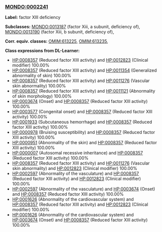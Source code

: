
### [MONDO:0002241](http://purl.obolibrary.org/obo/MONDO_0002241)
**Label:** factor XIII deficiency

**Subclasses:** [MONDO:0013187](http://purl.obolibrary.org/obo/MONDO_0013187) (factor Xiii, a subunit, deficiency of), [MONDO:0013190](http://purl.obolibrary.org/obo/MONDO_0013190) (factor Xiii, b subunit, deficiency of), 

**Corr. equiv. classes:** [OMIM:613225](http://purl.obolibrary.org/obo/OMIM_613225), [OMIM:613235](http://purl.obolibrary.org/obo/OMIM_613235), 

**Class expressions from DL-Learner:**

- [HP:0008357](http://purl.obolibrary.org/obo/HP_0008357) (Reduced factor XIII activity) and [HP:0012823](http://purl.obolibrary.org/obo/HP_0012823) (Clinical modifier) 100.00%
- [HP:0008357](http://purl.obolibrary.org/obo/HP_0008357) (Reduced factor XIII activity) and [HP:0011354](http://purl.obolibrary.org/obo/HP_0011354) (Generalized abnormality of skin) 100.00%
- [HP:0008357](http://purl.obolibrary.org/obo/HP_0008357) (Reduced factor XIII activity) and [HP:0011276](http://purl.obolibrary.org/obo/HP_0011276) (Vascular skin abnormality) 100.00%
- [HP:0008357](http://purl.obolibrary.org/obo/HP_0008357) (Reduced factor XIII activity) and [HP:0011121](http://purl.obolibrary.org/obo/HP_0011121) (Abnormality of skin morphology) 100.00%
- [HP:0003674](http://purl.obolibrary.org/obo/HP_0003674) (Onset) and [HP:0008357](http://purl.obolibrary.org/obo/HP_0008357) (Reduced factor XIII activity) 100.00%
- [HP:0003577](http://purl.obolibrary.org/obo/HP_0003577) (Congenital onset) and [HP:0008357](http://purl.obolibrary.org/obo/HP_0008357) (Reduced factor XIII activity) 100.00%
- [HP:0001933](http://purl.obolibrary.org/obo/HP_0001933) (Subcutaneous hemorrhage) and [HP:0008357](http://purl.obolibrary.org/obo/HP_0008357) (Reduced factor XIII activity) 100.00%
- [HP:0000978](http://purl.obolibrary.org/obo/HP_0000978) (Bruising susceptibility) and [HP:0008357](http://purl.obolibrary.org/obo/HP_0008357) (Reduced factor XIII activity) 100.00%
- [HP:0000951](http://purl.obolibrary.org/obo/HP_0000951) (Abnormality of the skin) and [HP:0008357](http://purl.obolibrary.org/obo/HP_0008357) (Reduced factor XIII activity) 100.00%
- [HP:0000007](http://purl.obolibrary.org/obo/HP_0000007) (Autosomal recessive inheritance) and [HP:0008357](http://purl.obolibrary.org/obo/HP_0008357) (Reduced factor XIII activity) 100.00%
- [HP:0008357](http://purl.obolibrary.org/obo/HP_0008357) (Reduced factor XIII activity) and [HP:0011276](http://purl.obolibrary.org/obo/HP_0011276) (Vascular skin abnormality) and [HP:0012823](http://purl.obolibrary.org/obo/HP_0012823) (Clinical modifier) 100.00%
- [HP:0002597](http://purl.obolibrary.org/obo/HP_0002597) (Abnormality of the vasculature) and [HP:0008357](http://purl.obolibrary.org/obo/HP_0008357) (Reduced factor XIII activity) and [HP:0012823](http://purl.obolibrary.org/obo/HP_0012823) (Clinical modifier) 100.00%
- [HP:0002597](http://purl.obolibrary.org/obo/HP_0002597) (Abnormality of the vasculature) and [HP:0003674](http://purl.obolibrary.org/obo/HP_0003674) (Onset) and [HP:0008357](http://purl.obolibrary.org/obo/HP_0008357) (Reduced factor XIII activity) 100.00%
- [HP:0001626](http://purl.obolibrary.org/obo/HP_0001626) (Abnormality of the cardiovascular system) and [HP:0008357](http://purl.obolibrary.org/obo/HP_0008357) (Reduced factor XIII activity) and [HP:0012823](http://purl.obolibrary.org/obo/HP_0012823) (Clinical modifier) 100.00%
- [HP:0001626](http://purl.obolibrary.org/obo/HP_0001626) (Abnormality of the cardiovascular system) and [HP:0003674](http://purl.obolibrary.org/obo/HP_0003674) (Onset) and [HP:0008357](http://purl.obolibrary.org/obo/HP_0008357) (Reduced factor XIII activity) 100.00%


